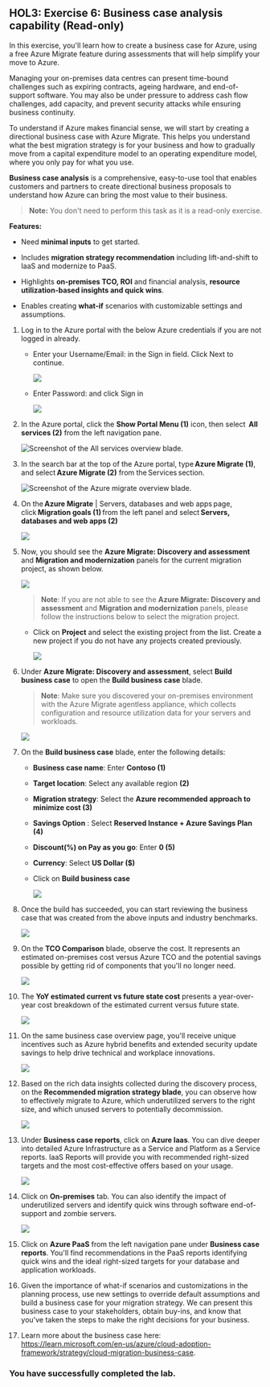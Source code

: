 ## HOL3: Exercise 6: Business case analysis capability (Read-only)

In this exercise, you'll learn how to create a business case for Azure, using a free Azure Migrate feature during assessments that will help simplify your move to Azure.

Managing your on-premises data centres can present time-bound challenges such as expiring contracts, ageing hardware, and end-of-support software. You may also be under pressure to address cash flow challenges, add capacity, and prevent security attacks while ensuring business continuity.

To understand if Azure makes financial sense, we will start by creating a directional business case with Azure Migrate. This helps you understand what the best migration strategy is for your business and how to gradually move from a capital expenditure model to an operating expenditure model, where you only pay for what you use.

**Business case analysis** is a comprehensive, easy-to-use tool that enables customers and partners to create directional business proposals to understand how Azure can bring the most value to their business.

> **Note:** You don't need to perform this task as it is a read-only exercise.

**Features:**

- Need **minimal inputs** to get started.

- Includes **migration strategy recommendation** including lift-and-shift to IaaS and modernize to PaaS.

- Highlights **on-premises TCO, ROI** and financial analysis, **resource utilization-based insights and quick wins**.

- Enables creating **what-if** scenarios with customizable settings and assumptions.

1. Log in to the Azure portal with the below Azure credentials if you are not logged in already.

    - Enter your Username/Email: <inject key="AzureAdUserEmail"></inject> in the Sign in field. Click Next to continue.
      
      ![](./Images/614-7-25-g6.png)
      
    - Enter Password: <inject key="AzureAdUserPassword"></inject> and click Sign in

      ![](./Images/614-7-25-g7.png)
    
1. In the Azure portal, click the **Show Portal Menu (1)** icon, then select  **All services (2)** from the left navigation pane.
 
    ![Screenshot of the All services overview blade.](Images/15-7-25-1.png "All services Overview blade")

1. In the search bar at the top of the Azure portal, type **Azure Migrate (1)**, and select **Azure Migrate (2)** from the Services section.
 
    ![Screenshot of the Azure migrate overview blade.](Images/15-7-25-l1-1.png "Azmigrate Overview blade")

1. On the **Azure Migrate** | Servers, databases and web apps page, click **Migration goals (1)** from the left panel and select **Servers, databases and web apps (2)** 
 
    ![](Images/infra-l15.png)

1. Now, you should see the **Azure Migrate: Discovery and assessment** and **Migration and modernization** panels for the current migration project, as shown below.

    ![](Images/infra-l15-2.png)
    
    >**Note**: If you are not able to see the **Azure Migrate: Discovery and assessment** and **Migration and modernization** panels, please follow the instructions below to select the migration project.

     - Click on **Project** and select the existing project from the list. Create a new project if you do not have any projects created previously.

        ![](Images/15-7-read2.png)
        
1. Under **Azure Migrate: Discovery and assessment**, select **Build business case** to open the **Build business case** blade. 

    >**Note**: Make sure you discovered your on-premises environment with the Azure Migrate agentless appliance, which collects configuration and resource utilization data for your servers and workloads.

      ![](Images/15-7-read3a.png)
    
1. On the **Build business case** blade, enter the following details:
   
   - **Business case name**: Enter **Contoso (1)**
   - **Target location**: Select any available region **(2)**
   - **Migration strategy**: Select the **Azure recommended approach to minimize cost (3)**
   - **Savings Option** : Select **Reserved Instance + Azure Savings Plan (4)**
   - **Discount(%) on Pay as you go**: Enter **0 (5)**
   - **Currency**: Select **US Dollar ($)**
   - Click on **Build business case**
     
     ![](Images/read.png)
   
8. Once the build has succeeded, you can start reviewing the business case that was created from the above inputs and industry benchmarks.

     ![](Images/H3E6S8.png)
   
9. On the **TCO Comparison** blade, observe the cost. It represents an estimated on-premises cost versus Azure TCO and the potential savings possible by getting rid of components that you'll no longer need. 

     ![](Images/H3E6S9.png)
   
10. The **YoY estimated current vs future state cost** presents a year-over-year cost breakdown of the estimated current versus future state.

      ![](Images/H3E6S10.png)
    
11. On the same business case overview page, you'll receive unique incentives such as Azure hybrid benefits and extended security update savings to help drive technical and workplace innovations.

     ![](Images/H3E6S11.png)
    
12. Based on the rich data insights collected during the discovery process, on the **Recommended migration strategy blade**, you can observe how to effectively migrate to Azure, which underutilized servers to the right size, and which unused servers to potentially decommission.

     ![](Images/H3E6S12.png)
   
13. Under **Business case reports**, click on **Azure Iaas**. You can dive deeper into detailed Azure Infrastructure as a Service and Platform as a Service reports. IaaS Reports will provide you with recommended right-sized targets and the most cost-effective offers based on your usage.

     ![](Images/H3E6S13.png)

14. Click on **On-premises** tab. You can also identify the impact of underutilized servers and identify quick wins through software end-of-support and zombie servers.

      ![](Images/H3E6S14.png)

15. Click on **Azure PaaS** from the left navigation pane under **Business case reports**. You'll find recommendations in the PaaS reports identifying quick wins and the ideal right-sized targets for your database and application workloads.

16. Given the importance of what-if scenarios and customizations in the planning process, use new settings to override default assumptions and build a business case for your migration strategy. We can present this business case to your stakeholders, obtain buy-ins, and know that you've taken the steps to make the right decisions for your business.
     
17. Learn more about the business case here: https://learn.microsoft.com/en-us/azure/cloud-adoption-framework/strategy/cloud-migration-business-case.

### You have successfully completed the lab.
